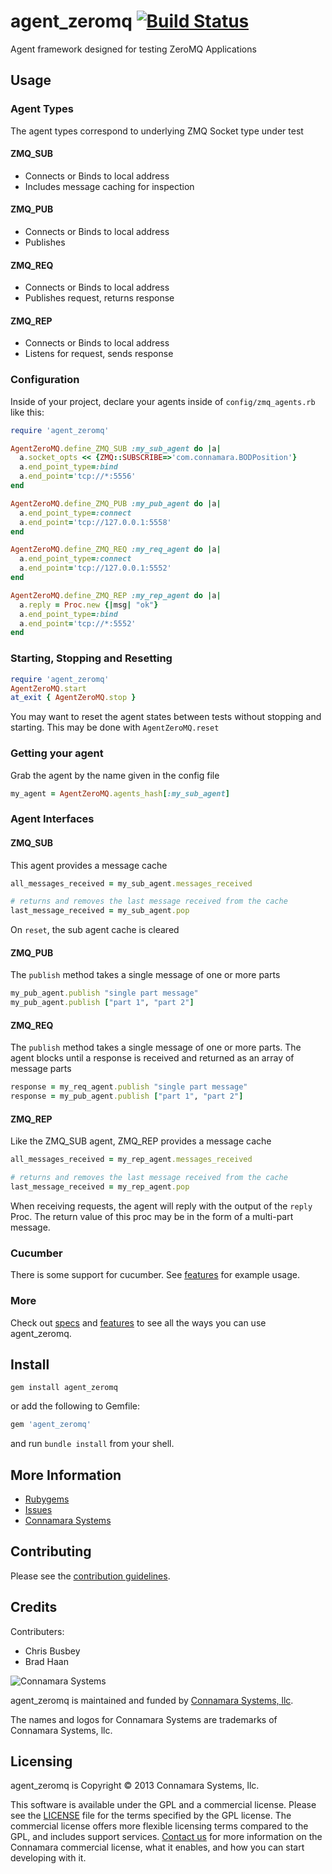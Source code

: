 agent\_zeromq [![Build Status](https://travis-ci.org/connamara/agent_zeromq.png?branch=master)](https://travis-ci.org/connamara/agent_zeromq)
============

Agent framework designed for testing ZeroMQ Applications 

Usage
-----


### Agent Types

The agent types correspond to underlying ZMQ Socket type under test

#### ZMQ\_SUB

* Connects or Binds to local address
* Includes message caching for inspection

#### ZMQ\_PUB

* Connects or Binds to local address
* Publishes

#### ZMQ\_REQ

* Connects or Binds to local address
* Publishes request, returns response

#### ZMQ\_REP

* Connects or Binds to local address
* Listens for request, sends response


### Configuration

Inside of your project, declare your agents inside of ```config/zmq_agents.rb``` like this:     

```ruby
require 'agent_zeromq'

AgentZeroMQ.define_ZMQ_SUB :my_sub_agent do |a|
  a.socket_opts << {ZMQ::SUBSCRIBE=>'com.connamara.BODPosition'}
  a.end_point_type=:bind
  a.end_point='tcp://*:5556'
end

AgentZeroMQ.define_ZMQ_PUB :my_pub_agent do |a|
  a.end_point_type=:connect
  a.end_point='tcp://127.0.0.1:5558'
end

AgentZeroMQ.define_ZMQ_REQ :my_req_agent do |a|
  a.end_point_type=:connect
  a.end_point='tcp://127.0.0.1:5552'
end

AgentZeroMQ.define_ZMQ_REP :my_rep_agent do |a|
  a.reply = Proc.new {|msg| "ok"}
  a.end_point_type=:bind
  a.end_point='tcp://*:5552'
end
```

### Starting, Stopping and Resetting

```ruby
require 'agent_zeromq'
AgentZeroMQ.start
at_exit { AgentZeroMQ.stop }
```

You may want to reset the agent states between tests without stopping and starting. This may be done with ```AgentZeroMQ.reset```

### Getting your agent

Grab the agent by the name given in the config file

```ruby
my_agent = AgentZeroMQ.agents_hash[:my_sub_agent]  
```

### Agent Interfaces


#### ZMQ\_SUB

This agent provides a message cache

```ruby
all_messages_received = my_sub_agent.messages_received

# returns and removes the last message received from the cache
last_message_received = my_sub_agent.pop
```

On `reset`, the sub agent cache is cleared
    
#### ZMQ\_PUB

The ```publish``` method takes a single message of one or more parts

```ruby
my_pub_agent.publish "single part message"
my_pub_agent.publish ["part 1", "part 2"]
```

#### ZMQ\_REQ

The ```publish``` method takes a single message of one or more parts. The agent blocks until a response is received and returned as an array of message parts

```ruby
response = my_req_agent.publish "single part message"
response = my_pub_agent.publish ["part 1", "part 2"]
```

#### ZMQ\_REP

Like the ZMQ_SUB agent, ZMQ_REP provides a message cache

```ruby
all_messages_received = my_rep_agent.messages_received

# returns and removes the last message received from the cache
last_message_received = my_rep_agent.pop
```

When receiving requests, the agent will reply with the output of the ```reply``` Proc.  The return value of this proc may be in the form of a multi-part message.

### Cucumber

There is some support for cucumber.  See [features](https://github.com/connamara/agent_zeromq/blob/master/features) for example usage.

### More

Check out [specs](https://github.com/connamara/agent_zeromq/blob/master/spec) and [features](https://github.com/connamara/agent_zeromq/blob/master/features) to see all the ways you can use agent_zeromq.

Install
-------

```shell
gem install agent_zeromq
```

or add the following to Gemfile:
```ruby
gem 'agent_zeromq'
```
and run `bundle install` from your shell.

More Information
----------------

* [Rubygems](https://rubygems.org/gems/agent_zeromq)
* [Issues](https://github.com/connamara/agent_zeromq/issues)
* [Connamara Systems](http://connamara.com)

Contributing
------------

Please see the [contribution guidelines](https://github.com/connamara/agent_zeromq/blob/master/CONTRIBUTION_GUIDELINES.md).

Credits
-------

Contributers:

* Chris Busbey
* Brad Haan

![Connamara Systems](http://www.connamara.com/images/home-connamara-logo-lg.png)

agent_zeromq is maintained and funded by [Connamara Systems, llc](http://connamara.com).

The names and logos for Connamara Systems are trademarks of Connamara Systems, llc.

Licensing
---------

agent_zeromq is Copyright © 2013 Connamara Systems, llc. 

This software is available under the GPL and a commercial license.  Please see the [LICENSE](https://github.com/connamara/agent_zeromq/blob/master/LICENSE.txt) file for the terms specified by the GPL license.  The commercial license offers more flexible licensing terms compared to the GPL, and includes support services.  [Contact us](mailto:info@connamara.com) for more information on the Connamara commercial license, what it enables, and how you can start developing with it.
